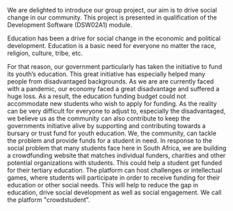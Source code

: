 We are delighted to introduce our group project, our aim is to drive social change in our community.
This project is presented in qualification of the Development Software (DSW02A1) module.

Education has been a drive for social change in the economic and political development.
Education is a basic need for everyone no matter the race, religion, culture, tribe, etc.

For that reason, our government particularly has taken the initiative to fund its youth’s education.
This great initiative has especially helped many people from disadvantaged backgrounds. As we are
are currently faced with a pandemic, our economy faced a great disadvantage and suffered a huge loss. As a result, the education funding budget could not accommodate new students who wish to apply for funding.
As the reality can be very difficult for everyone to adjust to, especially the disadvantaged, we believe us as the community can also contribute to keep the governments initiative alive by supporting and contributing towards a bursary or trust fund for youth education. We, the community, can tackle the problem and provide funds for a student in need.
In response to the social problem that many students face here in South Africa, we are building a crowdfunding website that matches individual funders, charities and other potential organizations with students. This could help a student get funded for their tertiary education. The platform can host challenges or intellectual games, where students will participate in order to receive funding for their education or other social needs. This will help to reduce the gap in education, drive social development as well as social engagement. We call the platform "crowdstudent".

